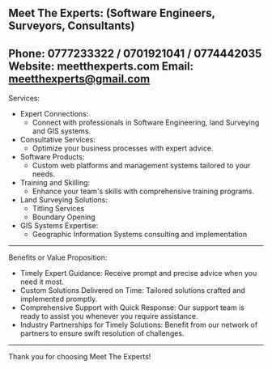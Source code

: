 Meet The Experts:
(Software Engineers, Surveyors, Consultants)
----------------------------------------
Phone: 0777233322 / 0701921041 / 0774442035
Website: meetthexperts.com
Email: meetthexperts@gmail.com
----------------------------------------

Services:
- Expert Connections:
  - Connect with professionals in Software Engineering, land Surveying and GIS systems.
- Consultative Services:
  - Optimize your business processes with expert advice.
- Software Products:
  - Custom web platforms and management systems tailored to your needs.
- Training and Skilling:
  - Enhance your team's skills with comprehensive training programs.
- Land Surveying Solutions:
  - Titling Services
  - Boundary Opening
- GIS Systems Expertise:
  - Geographic Information Systems consulting and implementation

----------------------------------------
Benefits or Value Proposition:
- Timely Expert Guidance: Receive prompt and precise advice when you need it most.
- Custom Solutions Delivered on Time: Tailored solutions crafted and implemented promptly.
- Comprehensive Support with Quick Response: Our support team is ready to assist you whenever you require assistance.
- Industry Partnerships for Timely Solutions: Benefit from our network of partners to ensure swift resolution of challenges.
----------------------------------------
Thank you for choosing Meet The Experts!

